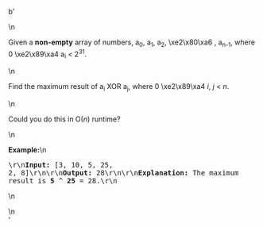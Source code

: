 b'<div class="question-description">\n<p><p>Given a <b>non-empty</b> array of numbers, a<sub>0</sub>, a<sub>1</sub>, a<sub>2</sub>, \xe2\x80\xa6 , a<sub>n-1</sub>, where 0 \xe2\x89\xa4 a<sub>i</sub> &lt; 2<sup>31</sup>.</p>\n<p>Find the maximum result of a<sub>i</sub> XOR a<sub>j</sub>, where 0 \xe2\x89\xa4 <i>i</i>, <i>j</i> &lt; <i>n</i>.</p>\n<p>Could you do this in O(<i>n</i>) runtime?</p>\n<p><b>Example:</b>\n<pre>\r\n<b>Input:</b> [3, 10, 5, 25, 2, 8]\r\n\r\n<b>Output:</b> 28\r\n\r\n<b>Explanation:</b> The maximum result is <b>5</b> ^ <b>25</b> = 28.\r\n</pre>\n</p></p>\n</div>'
